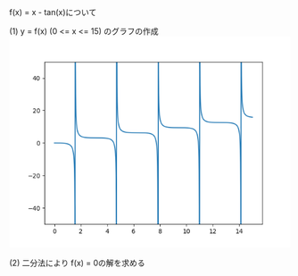 f(x) = x - tan(x)について

(1) y = f(x) (0 <= x <= 15) のグラフの作成
![graph.png](graph.png)

(2) 二分法により f(x) = 0の解を求める

